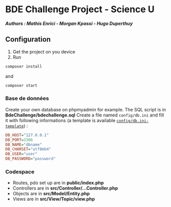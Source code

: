 # BDE Challenge Project - Science U
***Authors : Mathis Enrici - Morgan Kpassi - Hugo Duperthuy***

## Configuration

1. Get the project on you device
2. Run
```bash
composer install
```
and 
```bash
composer start
```

### Base de données

Create your own database on phpmyadmin for example. The SQL script is in **BdeChallenge/bdechallenge.sql**
Create a file named `config/db.ini` and fill it with following informations (a template is available [`config/db.ini-template`](config/db.ini-template)) :

```ini
DB_HOST="127.0.0.1"
DB_PORT=3306
DB_NAME="dbname"
DB_CHARSET="utf8mb4"
DB_USER="user"
DB_PASSWORD="password"
```

### Codespace

- Routes, pdo set up are in **public/index.php**
- Controllers are in **src/Controller/...Controller.php**
- Objects are in **src/Model/Entity.php**
- Views are in **src/View/Topic/view.php**